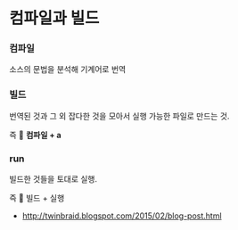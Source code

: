 # 컴파일과 빌드

### 컴파일

소스의 문법을 분석해 기계어로 번역

### 빌드

번역된 것과 그 외 잡다한 것을 모아서 실행 가능한 파일로 만드는 것.

즉 💨 **컴파일 + a**

### run

빌드한 것들을 토대로 실행.

즉 💨 빌드 + 실행





- http://twinbraid.blogspot.com/2015/02/blog-post.html